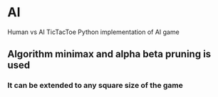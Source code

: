 # AI
Human vs AI TicTacToe 
Python implementation of AI game 
<h2>Algorithm minimax and alpha beta pruning is used</h2>
<h3>It can be extended to any square size of the game</h3>
